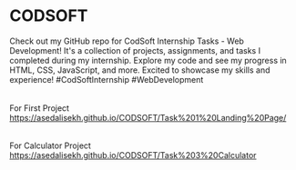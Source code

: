 # CODSOFT
Check out my GitHub repo for CodSoft Internship Tasks - Web Development! It's a collection of projects, assignments, and tasks I completed during my internship. Explore my code and see my progress in HTML, CSS, JavaScript, and more. Excited to showcase my skills and experience! #CodSoftInternship #WebDevelopment
######
For First Project  
https://asedalisekh.github.io/CODSOFT/Task%201%20Landing%20Page/
######
For Calculator Project 
https://asedalisekh.github.io/CODSOFT/Task%203%20Calculator
